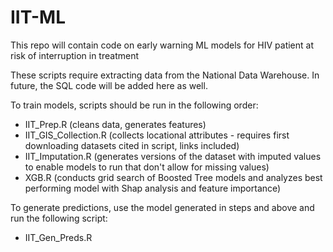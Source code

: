 # IIT-ML
This repo will contain code on early warning ML models for HIV patient at risk of interruption in treatment

These scripts require extracting data from the National Data Warehouse. In future, the SQL code will be added here as well.

To train models, scripts should be run in the following order:
- IIT_Prep.R (cleans data, generates features)
- IIT_GIS_Collection.R (collects locational attributes - requires first downloading datasets cited in script, links included)
- IIT_Imputation.R (generates versions of the dataset with imputed values to enable models to run that don't allow for missing values)
- XGB.R (conducts grid search of Boosted Tree models and analyzes best performing model with Shap analysis and feature importance)

To generate predictions, use the model generated in steps and above and run the following script:
- IIT_Gen_Preds.R
